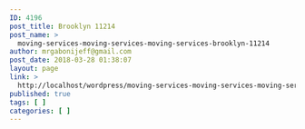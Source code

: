 ```yaml
---
ID: 4196
post_title: Brooklyn 11214
post_name: >
  moving-services-moving-services-moving-services-brooklyn-11214
author: mrgabonijeff@gmail.com
post_date: 2018-03-28 01:38:07
layout: page
link: >
  http://localhost/wordpress/moving-services-moving-services-moving-services-brooklyn-11214/
published: true
tags: [ ]
categories: [ ]
---
```

